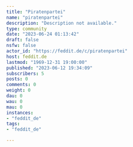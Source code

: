 ```yaml
---
title: "Piratenpartei" 
name: "piratenpartei"
description: "Description not available."
type: community
date: "2023-06-24 01:13:42"
draft: false
nsfw: false
actor_id: "https://feddit.de/c/piratenpartei"
host: feddit.de
lastmod: "1969-12-31 19:00:00"
published: "2023-06-12 19:34:09"
subscribers: 5
posts: 0
comments: 0
weight: 0
dau: 0
wau: 0
mau: 0
instances:
- "feddit_de"
tags: 
- "feddit_de"

---
```

